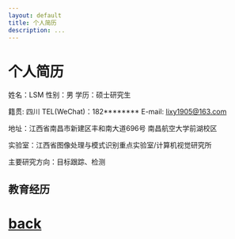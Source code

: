 ```yaml
---
layout: default
title: 个人简历
description: ...
---
```


# 个人简历

姓名：LSM	性别：男	学历：硕士研究生

籍贯: 四川	TEL(WeChat)：182\*\*\*\*\*\*\*\*	E-mail: lixy1905@163.com

地址：江西省南昌市新建区丰和南大道696号	南昌航空大学前湖校区

实验室：江西省图像处理与模式识别重点实验室/计算机视觉研究所

主要研究方向：目标跟踪、检测

## 教育经历

# [back](./)

